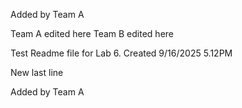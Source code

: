 Added by Team A

Team A edited here
Team B edited here

Test Readme file for Lab 6.
Created 9/16/2025 5.12PM

New last line

Added by Team A
